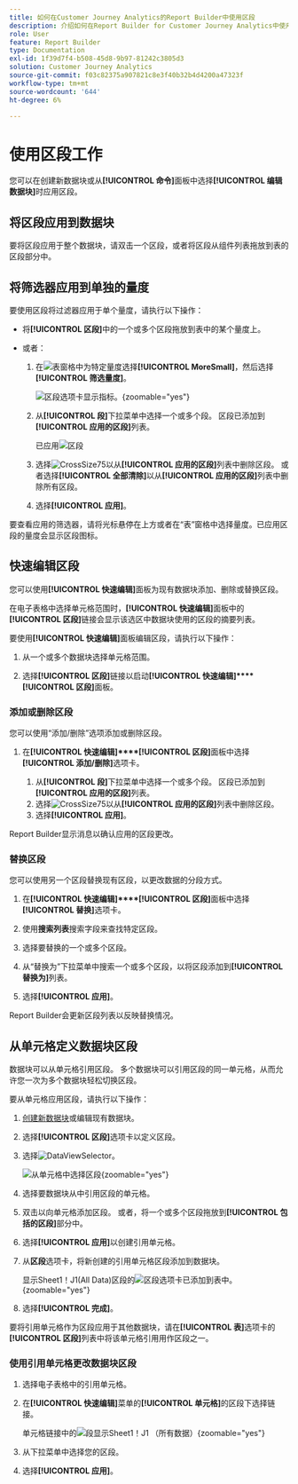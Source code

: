 ```yaml
---
title: 如何在Customer Journey Analytics的Report Builder中使用区段
description: 介绍如何在Report Builder for Customer Journey Analytics中使用区段
role: User
feature: Report Builder
type: Documentation
exl-id: 1f39d7f4-b508-45d8-9b97-81242c3805d3
solution: Customer Journey Analytics
source-git-commit: f03c82375a907821c8e3f40b32b4d4200a47323f
workflow-type: tm+mt
source-wordcount: '644'
ht-degree: 6%

---
```


# 使用区段工作

您可以在创建新数据块或从&#x200B;**[!UICONTROL 命令]**&#x200B;面板中选择&#x200B;**[!UICONTROL 编辑数据块]**&#x200B;时应用区段。

## 将区段应用到数据块

要将区段应用于整个数据块，请双击一个区段，或者将区段从组件列表拖放到表的区段部分中。

## 将筛选器应用到单独的量度

要使用区段将过滤器应用于单个量度，请执行以下操作：

* 将&#x200B;**[!UICONTROL 区段]**&#x200B;中的一个或多个区段拖放到表中的某个量度上。

* 或者：

   1. 在![表](/help/assets/icons/MoreSmall.svg)窗格中为特定量度选择&#x200B;**[!UICONTROL MoreSmall]**，然后选择&#x200B;**[!UICONTROL 筛选量度]**。

      ![区段选项卡显示指标。](./assets/filter-metric.png){zoomable="yes"}

   1. 从&#x200B;**[!UICONTROL 段]**&#x200B;下拉菜单中选择一个或多个段。 区段已添加到&#x200B;**[!UICONTROL 应用的区段]**&#x200B;列表。

      已应用![区段](assets/segments-applied.png)
   1. 选择![CrossSize75](/help/assets/icons/CrossSize75.svg)以从&#x200B;**[!UICONTROL 应用的区段]**&#x200B;列表中删除区段。 或者选择&#x200B;**[!UICONTROL 全部清除]**&#x200B;以从&#x200B;**[!UICONTROL 应用的区段]**&#x200B;列表中删除所有区段。
   1. 选择&#x200B;**[!UICONTROL 应用]**。

要查看应用的筛选器，请将光标悬停在上方或者在“表”窗格中选择量度。已应用区段的量度会显示区段图标。


## 快速编辑区段

您可以使用&#x200B;**[!UICONTROL 快速编辑]**&#x200B;面板为现有数据块添加、删除或替换区段。

在电子表格中选择单元格范围时，**[!UICONTROL 快速编辑]**&#x200B;面板中的&#x200B;**[!UICONTROL 区段]**&#x200B;链接会显示该选区中数据块使用的区段的摘要列表。

要使用&#x200B;**[!UICONTROL 快速编辑]**&#x200B;面板编辑区段，请执行以下操作：

1. 从一个或多个数据块选择单元格范围。

1. 选择&#x200B;**[!UICONTROL 区段]**&#x200B;链接以启动&#x200B;**[!UICONTROL 快速编辑]****[!UICONTROL 区段]**&#x200B;面板。


### 添加或删除区段

您可以使用“添加/删除”选项添加或删除区段。

1. 在&#x200B;**[!UICONTROL 快速编辑]****[!UICONTROL 区段]**&#x200B;面板中选择&#x200B;**[!UICONTROL 添加/删除]**&#x200B;选项卡。


   1. 从&#x200B;**[!UICONTROL 段]**&#x200B;下拉菜单中选择一个或多个段。 区段已添加到&#x200B;**[!UICONTROL 应用的区段]**&#x200B;列表。
   1. 选择![CrossSize75](/help/assets/icons/CrossSize75.svg)以从&#x200B;**[!UICONTROL 应用的区段]**&#x200B;列表中删除区段。
   1. 选择&#x200B;**[!UICONTROL 应用]**。

Report Builder显示消息以确认应用的区段更改。

### 替换区段

您可以使用另一个区段替换现有区段，以更改数据的分段方式。

1. 在&#x200B;**[!UICONTROL 快速编辑]****[!UICONTROL 区段]**&#x200B;面板中选择&#x200B;**[!UICONTROL 替换]**&#x200B;选项卡。

1. 使用&#x200B;**搜索列表**&#x200B;搜索字段来查找特定区段。

1. 选择要替换的一个或多个区段。

1. 从“替换为”下拉菜单中搜索一个或多个区段，以将区段添加到&#x200B;**[!UICONTROL 替换为]**&#x200B;列表。

1. 选择&#x200B;**[!UICONTROL 应用]**。

Report Builder会更新区段列表以反映替换情况。

## 从单元格定义数据块区段

数据块可以从单元格引用区段。 多个数据块可以引用区段的同一单元格，从而允许您一次为多个数据块轻松切换区段。

要从单元格应用区段，请执行以下操作：

1. [创建新数据块](create-a-data-block.md#create-a-data-block)或编辑现有数据块。
1. 选择&#x200B;**[!UICONTROL 区段]**&#x200B;选项卡以定义区段。
1. 选择![DataViewSelector](/help/assets/icons/DataViewSelector.svg)。

   ![从单元格中选择区段](assets/select-segment-from-cell.png){zoomable="yes"}

1. 选择要数据块从中引用区段的单元格。

1. 双击以向单元格添加区段。 或者，将一个或多个区段拖放到&#x200B;**[!UICONTROL 包括的区段]**&#x200B;部分中。

1. 选择&#x200B;**[!UICONTROL 应用]**&#x200B;以创建引用单元格。

1. 从&#x200B;**区段**&#x200B;选项卡，将新创建的引用单元格区段添加到数据块。

   显示Sheet1！J1(All Data)区段的![区段选项卡已添加到表中。](assets/segment-from-cell-applied.png){zoomable="yes"}

1. 选择&#x200B;**[!UICONTROL 完成]**。

要将引用单元格作为区段应用于其他数据块，请在&#x200B;**[!UICONTROL 表]**&#x200B;选项卡的&#x200B;**[!UICONTROL 区段]**&#x200B;列表中将该单元格引用用作区段之一。

### 使用引用单元格更改数据块区段

1. 选择电子表格中的引用单元格。

1. 在&#x200B;**[!UICONTROL 快速编辑]**&#x200B;菜单的&#x200B;**[!UICONTROL 单元格]**&#x200B;的区段下选择链接。

   单元格链接中的![段显示Sheet1！J1 （所有数据）](assets/select-segment-from-cell-in-sheet.png){zoomable="yes"}

1. 从下拉菜单中选择您的区段。

1. 选择&#x200B;**[!UICONTROL 应用]**。
